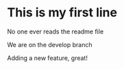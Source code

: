 # This is my first line

No one ever reads the readme file

We are on the develop branch

Adding a new feature, great!